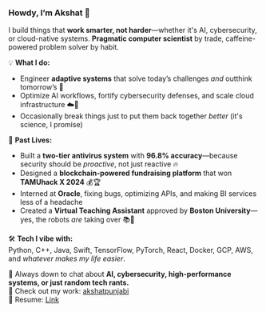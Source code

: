 ### Howdy, I’m Akshat 👋  
I build things that **work smarter, not harder**—whether it's AI, cybersecurity, or cloud-native systems. **Pragmatic computer scientist** by trade, caffeine-powered problem solver by habit.  

💡 **What I do:**  
- Engineer **adaptive systems** that solve today’s challenges *and* outthink tomorrow’s 🔮  
- Optimize AI workflows, fortify cybersecurity defenses, and scale cloud infrastructure ☁️🔐  
- Occasionally break things just to put them back together *better* (it's science, I promise)  

🚀 **Past Lives:**  
- Built a **two-tier antivirus system** with **96.8% accuracy**—because security should be *proactive*, not just reactive 🔥  
- Designed a **blockchain-powered fundraising platform** that won **TAMUhack X 2024** 💰🏆  
- Interned at **Oracle**, fixing bugs, optimizing APIs, and making BI services less of a headache  
- Created a **Virtual Teaching Assistant** approved by **Boston University**—yes, the robots *are* taking over 📚🤖  

🛠️ **Tech I vibe with:**  
Python, C++, Java, Swift, TensorFlow, PyTorch, React, Docker, GCP, AWS, and *whatever makes my life easier*.  

💬 Always down to chat about **AI, cybersecurity, high-performance systems, or just random tech rants.**  
🔗 Check out my work: [akshatpunjabi](https://github.com/akshatpunjabi)  
📄 Resume: [Link](https://amaranth-benedikta-79.tiiny.site/?mode=suggestions)  
